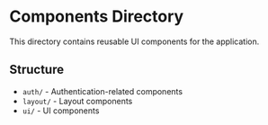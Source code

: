 # Components Directory

This directory contains reusable UI components for the application.

## Structure

- `auth/` - Authentication-related components
- `layout/` - Layout components
- `ui/` - UI components